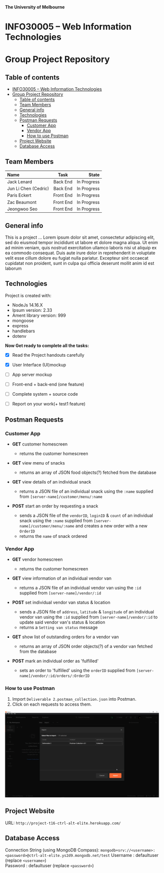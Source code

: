 **The University of Melbourne**
# INFO30005 – Web Information Technologies

# Group Project Repository

<!-- Welcome!

We have added to this repository a `README.md`, `.gitignore`, and `.gitattributes`.

* **README.md**: is the document you are currently reading. It should be replaced with information about your project, and instructions on how to use your code in someone else's local computer.

* **.gitignore**: lets you filter out files that should not be added to git. For example, Windows 10 and Mac OS create hidden system files (e.g., .DS_Store) that are local to your computer and should not be part of the repository. This files should be filtered by the `.gitignore` file. This initial `.gitignore` has  been created to filter local files when using MacOS and Node. Depending on your project make sure you update the `.gitignore` file.  More information about this can be found in this [link](https://www.atlassian.com/git/tutorials/saving-changes/gitignore).

* **.gitattributes**: configures the line ending of files, to ensure consistency across development environments. More information can be found in this [link](https://git-scm.com/docs/gitattributes).

Remember that _"this document"_ can use `different formats` to **highlight** important information. This is just an example of different formating tools available for you. For help with the format you can find a guide [here](https://docs.github.com/en/github/writing-on-github). -->

## Table of contents
- [INFO30005 – Web Information Technologies](#info30005--web-information-technologies)
- [Group Project Repository](#group-project-repository)
  - [Table of contents](#table-of-contents)
  - [Team Members](#team-members)
  - [General info](#general-info)
  - [Technologies](#technologies)
  - [Postman Requests](#postman-requests)
    - [Customer App](#customer-app)
    - [Vendor App](#vendor-app)
    - [How to use Postman](#how-to-use-postman)
  - [Project Website](#project-website)
  - [Database Access](#database-access)
  <!-- - [Code Implementation](#code-implementation)
  - [Adding Images](#adding-images) -->

## Team Members

| Name | Task | State |
| :---         |     :---:      |          ---: |
| Jack Lenard  | Back End     |  In Progress|
| Jun Li Chen (Cedric)    | Back End      |  In Progress |
| Paris Eckert    | Front End      |  In Progress |
| Zac Beaumont    | Front End      |  In Progress |
| Jeongwoo Seo    | Front End      |  In Progress |

## General info
This is a project ...
Lorem ipsum dolor sit amet, consectetur adipiscing elit, sed do eiusmod tempor incididunt ut labore et dolore magna aliqua. Ut enim ad minim veniam, quis nostrud exercitation ullamco laboris nisi ut aliquip ex ea commodo consequat. Duis aute irure dolor in reprehenderit in voluptate velit esse cillum dolore eu fugiat nulla pariatur. Excepteur sint occaecat cupidatat non proident, sunt in culpa qui officia deserunt mollit anim id est laborum

## Technologies
Project is created with:
* NodeJs 14.16.X
* Ipsum version: 2.33
* Ament library version: 999
* mongoose
* express
* handlebars
* dotenv

<!-- ## Code Implementation

You can include a code snippet here.

```HTML
<!--
Example code from: https://www.w3schools.com/jsref/met_win_alert.asp
__>

<!DOCTYPE html>
<html>
<body>

<p>Click the button to display an alert box.</p>

<button onclick="myFunction()">Try it</button>

<script>
function myFunction() {
  alert("Hello! I am an alert box!");
}
</script>

</body>
</html>
```

## Adding Images

You can use images/gif hosted online:

<p align="center">
  <img src="https://github.com/Martin-Reinoso/sandpit-Profile/raw/main/Images_Readme/01.gif"  width="300" >
</p>

Or you can add your own images from a folder in your repo with the following code. The example has a folder `Gifs` with an image file `Q1-1.gif`:
```HTML
<p align="center">
  <img src="Gifs/Q1-1.gif"  width="300" >
</p>
```

To create a gif from a video you can follow this [link](https://ezgif.com/video-to-gif/ezgif-6-55f4b3b086d4.mov).

You can use emojis :+1: but do not over use it, we are looking for professional work. If you would not add them in your job, do not use them here! :shipit: -->

**Now Get ready to complete all the tasks:**

- [x] Read the Project handouts carefully
- [x] User Interface (UI)mockup
- [ ] App server mockup
- [ ] Front-end + back-end (one feature)
- [ ] Complete system + source code
- [ ] Report on your work(+ test1 feature)


##  Postman Requests
### Customer App
- **GET** customer homescreen
  - returns the customer homescreen

- **GET** view menu of snacks
  - returns an array of JSON food objects(?) fetched from the database

- **GET** view details of an individual snack
  - returns a JSON file of an individual snack using the `:name` supplied from 
  `[server-name]/customer/menu/:name`

- **POST** start an order by requesting a snack
  - sends a JSON file of the `vendorID`, `loginID` & `count` of an individual snack using the `:name` supplied from `[server-name]/customer/menu/:name` and creates a new order with a new `OrderID`
  - returns the `name` of snack ordered

### Vendor App
- **GET** vendor homescreen
  - returns the customer homescreen

- **GET** view information of an individual vendor van
  - returns a JSON file of an individual vendor van using the `:id` supplied from `[server-name]/vendor/:id`

- **POST** set individual vendor van status & location
  - sends a JSON file of `address`, `latitude` & `longitude` of an individual vendor van using the `:id` supplied from `[server-name]/vendor/:id` to update said vendor van's status & location
  - returns a `Setting van status` message

- **GET** show list of outstanding orders for a vendor van
  - returns an array of JSON order objects(?) of a vendor van fetched from the database

- **POST** mark an individual order as 'fulfilled'
  - sets an order to 'fulfilled' using the `orderID` supplied from `[server-name]/vendor/:id/orders/:OrderID`

### How to use Postman
1. Import `Deliverable 2.postman_collection.json` into Postman.
2. Click on each requests to access them.
<p align="center">
  <img src="postman_request.gif"  width="1000" >
</p>

## Project Website
URL: `http://project-t16-ctrl-alt-elite.herokuapp.com/`

## Database Access
Connection String (using MongoDB Compass): `mongodb+srv://<username>:<password>@ctrl-alt-elite.ys2d9.mongodb.net/test`
 Username : defaultuser (replace `<username>`)<br> Password : defaultuser (replace `<password>`)

